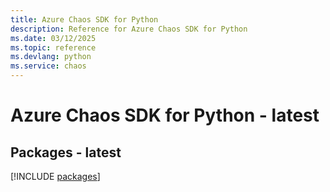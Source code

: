 ```yaml
---
title: Azure Chaos SDK for Python
description: Reference for Azure Chaos SDK for Python
ms.date: 03/12/2025
ms.topic: reference
ms.devlang: python
ms.service: chaos
---
```

# Azure Chaos SDK for Python - latest
## Packages - latest
[!INCLUDE [packages](chaos-index.md)]